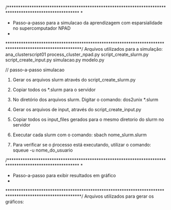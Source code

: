 /********************************************************************************************************
* 
* Passo-a-passo para a simulacao da aprendizagem com esparsialidade no supercomputador NPAD
*
*********************************************************************************************************/
Arquivos utilizados para a simulação:
ana_clusterscript01
process_cluster_npad.py
script_create_slurm.py 
script_create_input.py
simulacao.py
modelo.py

// passo-a-passo simulacao
1) Gerar os arquivos slurm através do script_create_slurm.py 

2) Copiar todos os *.slurm para o servidor

3) No diretório dos arquivos slurm. Digitar o comando: dos2unix *.slurm

4) Gerar os arquivos de input, através do script_create_input.py 

5) Copiar todos os input_files gerados para o mesmo diretorio do slurm no servidor

6) Executar cada slurm com o comando: sbach nome_slurm.slurm

7) Para verificar se o ṕrocesso está executando, utilizar o comando: squeue -u nome_do_usuario


/********************************************************************************************************
* 
* Passo-a-passo para exibir resultados em gráfico
*
*********************************************************************************************************/
Arquivos utilizados para gerar os gráficos:

